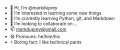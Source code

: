 - 👋 Hi, I’m @markduprey
- 👀 I’m interested in learning some new things
- 🌱 I’m currently learning Python, git, and Markdown
- 💞️ I’m looking to collaborate on ...
- 📫 markduprey@gmail.com
- 😄 Pronouns: he/him/his
- ⚡ Boring fact: I like technical pants

<!---
markduprey/markduprey is a ✨ special ✨ repository because its `README.md` (this file) appears on your GitHub profile.
You can click the Preview link to take a look at your changes.
--->
